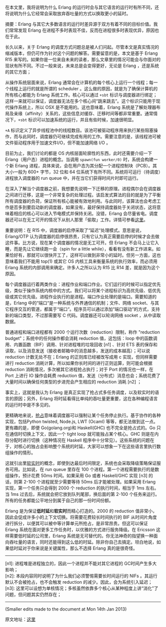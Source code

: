 

在本文里，我将说明为什么 Erlang 的运行时会与其它语言的运行时有所不同，还将说明为什么它经常会采取放弃吞吐量的方式以换取更小的延时。

摘要：Erlang 与其它大多数语言的运行时差异源于双方有着不同的目标价值。我们常常发现 Erlang 在进程不多时表现不佳，反而在进程很多时表现优异，原因也在于此。

长久以来，关于 Erlang 的调度方式问题总是被人们问起。尽管本文是真实情况的缩减版本，但仍可作为针对这个问题的解答。需要留意的是，本文是基于 Erlang R15 来写的。如果你是一位来自未来的读者，那么文章里的情况可能会与你面对的现状有所不同。不过一般来说，未来总是会变得更好，无论是 Erlang ，还是系统的其它方面；

从操作系统层面来说，Erlang 通常会在计算机的每个核心上运行一个线程；每一个线程上运行的就是所谓的 scheduler 。这么做的原因，就是为了确保计算机的所有核心都能为 Erlang 系统工作。核心可以通过 `+sbt` 标识与调度器进行绑定；这样一来就可以保证，调度器无法在多个核心间“跳来跳去”。这个标识只能用于现代操作系统上，所以 OSX 是不能用的。这也意味着，Erlang 系统是了解处理器布局及亲缘（affinity）关系的，这些信息对缓存、迁移时间等都非常重要。通常情况下，`+sbt` 标识可以加速系统的运行，并且有些时候，加速很明显。

`+A` 标识定义了异步线程池中的线程数目。该池可被驱动程序用来执行某些阻塞操作，而与此同时，调度器仍可继续完成有用的工作。需要注意的是，该线程池可被文件驱动程序用于加速文件I/O，但不能加速网络 I/O 。

目前为止，我们讨论的都是 OS 内核层面轮廓性的东西，此时还需要介绍一下 Erlang（用户态）进程的概念。当调用 `spawn(fun worker/0)` 时，系统会构建一个新 Erlang 进程，具体来说，会在用户态为其分配一个进程控制块（PCB）。其大小一般为 600+ 字节，32 位和 64 位系统下有所不同。系统将可运行（待调度）进程放入调度器的 run queue 中，并在当它们获得时间片时即可运行。

在深入了解当个调度器之前，我想要先说明一下迁移的原理。进程偶尔会在调度器之间进行迁移，这是一个非常复杂的处理过程。该启发式算法的目的就是为了平衡所有调度器的负荷，保证所有核心能被有效地利用。与此同时，该算法也会考虑工作是否多到要启动新的调度器，如果没有，最好保持调度器处于关闭状态，这将意味着相应的核心可以进入节电模式并保持关闭。没错，Erlang 会尽量省电。调度器还可以在无工可开的情况下从别人那里「偷取」工作。详情可参看[这里][1]。

重要说明：在 R15 中，调度器的启停采取了“延迟“处理模式。意思是说，Erlang/OTP 认为调度器的启停很昂贵，只有它认为真正需要启停的时候才会去做这件事。比方说，现在某个调度器的情况是无工可开。但 Erlang 不会马上让它入睡，而是先让它继续跑一会（spin for a little while），看看有没有新工作进来。如果恰好有，那就可以很快开工了，这样可以做到非常小的延时。但另一方面，这也意味着我们不能用 top(1) 或其它 OS 内核工具来衡量系统的执行效率，而必须用 Erlang 系统的内部调用来确定。许多人之所以认为 R15 比 R14 差，就是因为这个原因。

每个调度器运行着两类作业：进程作业和端口作业。它们运行的时候可以指定优先级，类似于操作系统内核中的方式。我们可以将某个进程标识为高优先级、低优先级或其它优先级。进程作业执行的是进程。端口作业处理的是端口。需要知道的是，Erlang 中的“端口“是一种系统与外界通信的机制；文件、网络 socket、与其它程序交互的管道，都属于“端口“。程序员可以通过添加“端口驱动”的方式，支持新的端口类型，不过那需要写 C 代码。调度器还可以轮询网络 socket ，从中读取数据。

普通进程和端口进程都有 2000 个运行次数（reduction）限制，称作 "reduction budget"；系统中的任何操作都会消耗 reduction 值，这包括：loop 中的函数调用、内置函数（BIF）调用、针对进程堆的垃圾回收 [n1] 、针对 ETS 表的保存和读取，以及消息发送（接收者邮箱中的消息越多，发送的成本越高）；可以说 reduction 计数无处不在；Erlang 的正则库已经被改写成用 c 实现，但同样需要进行 reduction 消耗计算，所以如果你长时间的进行正则运算，则可能会根据 reduction 消耗情况，多次被其它进程抢占执行；对于 Port 的情况也一样，在 Port 上进行 IO 操作会耗费 reduction 值，发送（分布式）消息也会；系统花费了大量时间以确保任何类型的步进兜会产生相应的 reduction 消耗 [n2] ； 

事实上，这就是我认为 Erlang 是真正实现了抢占式多任务调度，以及软实时的语言的原因；另外，Erlang 将时延看得比单纯的吞吐量更重要，这在各种编程语言的运行时中是不多见的。

更精确地来说，[抢占][2]意味着调度器可以强制让某个任务停止执行。基于协作的各种实现，包括Python twisted, Node.js, LWT (Ocaml) 等等，都无法做到这一点。更有趣的是，即便 Go(golang.org)和 Haskell(GHC) 也不完全是抢占式的。Go 只在通信时切换上下文，因此一个 tight loop 就可能独占某个核心。GHC 则是在内存分配时进行切换（这种情况在 Haskell 程序中十分常见）。这些系统的问题在于，对核心的独占会影响整个系统的时延，大家可以想象一下在这些语言里执行数组操作的情形。

这就引出里[软实时][3]的概念，即使到达最后时间限定，系统也会采取降级策略保证服务可用。比如说，在 run queue 里存在 100 个进程。第一个进程需要执行的是数组操作，预计花费 50ms 时间。如果采用 Go 或者 Haskell/GHC 实现 [n3] 的话，则第 2-100 个进程就至少需要等待 50ms 后才能被处理。如果采用 Erlang 实现，第一个任务只会得到 2000 个 reduction 的执行时间，相当于 1ms 左右。当 1ms 过去后，系统就会把它放到队列尾部，换后面的第 2-100 个任务来运行。所有的任务都能公平地分到属于自己的那一份时间份额。

Erlang 是为保证**低时延**和**软实时**而精心打造的。2000 的 reduction 值非常小，因此会促成许多小的上下文切换。将需要花费较长时间执行的 BIF 从时间片角度进行拆分，以便其可以被中等计算单元所抢占，是非常昂贵。但这可以保证 Erlang 系统在面对更多工作任务时，以优雅的方式进行服务降级。在 Ericsson 这样需要低时延的公司里，Erlang 系统是无可替代的。你无法神奇的指望换一种面向吞吐量的语言，同时还能得到这么低的时延。除非你自己去搞定。坦白地说，如果低时延对于你来说是关键属性，那么不选择 Erlang 真的是很奇怪。

----------

[n1]: 进程堆是进程独立的，因此一个进程并不能对其它进程的 GC时间产生多大影响；    
[n2]: 本段内容同时说明了为什么我们必须警惕需要长时间运行的 NIFs 。其运行默认不会被抢占，也不会触发 reduction 的减少。因此，会为系统引入延迟；    
[n3]: 这里可以设想为单核情况；多核虽然依靠多个核心从某种程度上讲“消化”了问题，但问题其实仍然存在；    

----------

(Smaller edits made to the document at Mon 14th Jan 2013)

原文地址：[这里](http://jlouisramblings.blogspot.dk/2013/01/how-erlang-does-scheduling.html)


[1]: http://kth.diva-portal.org/smash/record.jsf?searchId=2&pid=diva2:392243 "《多核心处理器中Erlang虚拟机可扩展性的特征》"
[2]: http://en.wikipedia.org/wiki/Preemption_(computing) 
[3]: http://en.wikipedia.org/wiki/Real-time_computing 
